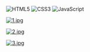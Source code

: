 
![HTML5](https://img.shields.io/badge/html5-%23E34F26.svg?style=for-the-badge&logo=html5&logoColor=white)
![CSS3](https://img.shields.io/badge/css3-%231572B6.svg?style=for-the-badge&logo=css3&logoColor=white)
![JavaScript](https://img.shields.io/badge/javascript-%23323330.svg?style=for-the-badge&logo=javascript&logoColor=%23F7DF1E)

[![1.jpg](https://i.postimg.cc/kXtV65kV/1.jpg)](https://postimg.cc/2VrjgCjm)

[![2.jpg](https://i.postimg.cc/BZRTwR3K/2.jpg)](https://postimg.cc/0rdKzWbk)

[![3.jpg](https://i.postimg.cc/dtd2MnQS/3.jpg)](https://postimg.cc/kBJ6KQbx)